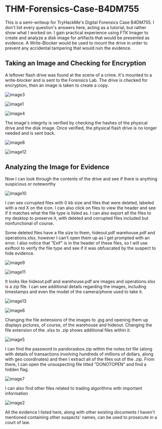 # THM-Forensics-Case-B4DM755 
This is a semi-writeup for TryHackMe\'s Digital Forensics Case B4DM755.
I don't list every question's answers here, acting as a tutorial, but
rather show what I worked on. I gain practical experience using FTK
Imager to create and analyze a disk image for artifacts that would be
presented as evidence. A Write-Blocker would be used to mount the drive
in order to prevent any accidental tampering that would ruin the
evidence.

## Taking an Image and Checking for Encryption

A leftover flash drive was found at the scene of a crime. It's mounted
to a write-blocker and is sent to the Forensics Lab. The drive is
checked for encryption, then an image is taken to create a copy.

![image3](https://github.com/user-attachments/assets/ab9e634d-f228-4304-8246-b4cfd4f929dc)


![image1](https://github.com/user-attachments/assets/f9fc473f-bc50-404d-a1c1-ab378c730254)


![image4](https://github.com/user-attachments/assets/21e96a51-ffeb-47fe-abc1-ce90ab09562a)


The image's integrity is verified by checking the hashes of the physical
drive and the disk image. Once verified, the physical flash drive is no
longer needed and is sent back.

![image8](https://github.com/user-attachments/assets/7f4fc58f-6b3d-45f8-87ea-1d9041858ff7)


![image12](https://github.com/user-attachments/assets/3ee66ede-72c3-4691-be4c-ec29778efe64)


## Analyzing the Image for Evidence

Now I can look through the contents of the drive and see if there is
anything suspicious or noteworthy

![image10](https://github.com/user-attachments/assets/69bd7075-c7e9-43dc-8066-c70a97d8482c)


I can see corrupted files with 0 kb size and files that were deleted,
labeled with a red X on the icon. I can also click on files to view the
header and see if it matches what the file type is listed as. I can also
export all the files to my desktop to preserve it, with deleted and
corrupted files included but nonfunctional of course.

Some deleted files have a file size to them, hideout.pdf warehouse.pdf
and operations.xlsx, however I can't open them up as I get prompted with
an error. I also notice that "Exif" is in the header of these files, so
I will use exiftool to verify the file type and see if it was obfuscated
by the suspect to hide evidence.

![image9](https://github.com/user-attachments/assets/2a34ae68-c8d0-4057-b3b7-3d34628100d2)

![image11](https://github.com/user-attachments/assets/df074b1f-db08-427c-b996-f96052797e00)


It looks like hideout.pdf and warehouse.pdf are images and
operations.xlsx is a zip file. I can see additional details regarding
the images, including timestamps and even the model of the camera/phone
used to take it.

![image13](https://github.com/user-attachments/assets/6b08f072-4120-495c-a6da-3ba73441e625)


![image6](https://github.com/user-attachments/assets/2eedad5f-5e82-41ac-93c6-202523c307a8)

Changing the file extensions of the images to .jpg and opening them up
displays pictures, of course, of the warehouse and hideout. Changing the
file extension of the .xlsx to .zip shows additional files within it.

![image5](https://github.com/user-attachments/assets/f46f973c-fe0c-4dce-b97a-a94ae48a5e80)


I can find the password to pandorasbox.zip within the notes.txt file
(along with details of transactions involving hundreds of millions of
dollars, along with geo coordinates) and then I extract all of the files
out of the .zip. From there, I can open the unsuspecting file titled
"DONOTOPEN" and find a hidden flag.

![image7](https://github.com/user-attachments/assets/2815518d-6306-4b42-8aa7-e68a2d155633)


I can also find other files related to trading algorithms with important
information

![image2](https://github.com/user-attachments/assets/2b8b575e-3172-4156-9d0a-955667ac60a4)


All the evidence I listed here, along with other existing documents I
haven't mentioned containing other suspects' names, can be used to
prosecute in a court of law.
